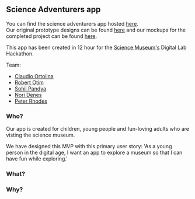 ## Science Adventurers app

You can find the science adventurers app hosted [here](https://science-museum-adventurers.herokuapp.com/).<br>
Our original prototype designs can be found [here](https://github.com/Science-Adventurers/game-frontend/blob/master/mockup.png) and our mockups for the completed project can be found [here](https://github.com/Science-Adventurers/game-frontend/blob/master/mockups-categories.png).

This app has been created in 12 hour for the [Science Museum's](http://www.hackathon.com/event/science-museum-london-digital-lab-hackathon-31125271525) Digital Lab Hackathon. 

Team:
* [Claudio Ortolina](https://github.com/cloud8421)
* [Robert Otim](https://github.com/robertotim)
* [Sohil Pandya](https://github.com/sohilpandya)
* [Nori Denes](https://github.com/denesnori)
* [Peter Rhodes](https://github.com/denesnori)

### Who?
Our app is created for children, young people and fun-loving adults who are visting the science museum.

We have designed this MVP with this primary user story:
'As a young person in the digital age, I want an app to explore a museum so that I can have fun while exploring.'

### What?

### Why?
